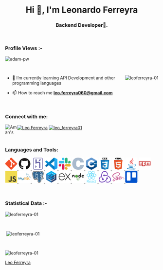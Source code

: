 <h1 align="center">Hi 👋, I'm Leonardo Ferreyra</h1>
<h3 align="center">Backend Developer🌟.</h3>

<br>

<p align="right"> <h3>Profile Views :-</h3> <img src="https://komarev.com/ghpvc/?username=leoferreyra-01&label=Profile%20views&color=0e75b6&style=flat"
    alt="adam-pw" /> 
  </p>

<br>

<p><img align="right" src="https://media.giphy.com/media/SWoSkN6DxTszqIKEqv/giphy.gif" alt="leoferreyra-01" /></p>

- 🌱 I’m currently learning API Development and other programming languages

- 📫 How to reach me **leo.ferreyra060@gmail.com**

<br>

<h3 align="left">Connect with me:</h3>
<p align="left">
  <a href="https://www.linkedin.com/in/leonardo-ferreyra/" target="blank"><img align="center"
      src="https://raw.githubusercontent.com/rahuldkjain/github-profile-readme-generator/master/src/images/icons/Social/linked-in-alt.svg"
      alt="Leo Ferreyra" height="30" width="40" /></a>
  <a href="https://www.instagram.com/leo_ferreyra01/" target="blank"><img align="center"
      src="https://raw.githubusercontent.com/rahuldkjain/github-profile-readme-generator/master/src/images/icons/Social/instagram.svg"
      alt="leo_ferreyra01" height="30" width="40" /></a>
      <a href="https://t.me/amanatg0"> <img align="left" alt="Aman's Telegram" height="30" width="40" src="https://cdn.jsdelivr.net/npm/simple-icons@v3/icons/telegram.svg" /></a>
</p>

<br>

<h3 align="left">Languages and Tools:</h3>
<p align="left"> <a href="https://git-scm.com/" target="_blank"> <img src="https://raw.githubusercontent.com/devicons/devicon/master/icons/git/git-original.svg" alt="git" width="40" height="40"/> </a> <a href="https://github.com" target="_blank"> <img src="https://raw.githubusercontent.com/devicons/devicon/master/icons/github/github-original.svg" alt="git" width="40" height="40"/> </a> <a href="https://www.heroku.com" target="_blank"
    rel="noreferrer"> <img src="https://raw.githubusercontent.com/devicons/devicon/master/icons/heroku/heroku-original.svg"
      alt="c" width="40" height="40" /> </a> <a href="https://code.visualstudio.com" target="_blank"
    rel="noreferrer"> <img src="https://raw.githubusercontent.com/devicons/devicon/master/icons/vscode/vscode-original.svg"
      alt="c" width="40" height="40" /> </a> <a href="https://slack.com/" target="_blank"
    rel="noreferrer"> <img src="https://raw.githubusercontent.com/devicons/devicon/master/icons/slack/slack-original.svg"
      alt="c" width="40" height="40" /> </a> <a href="https://www.cprogramming.com/" target="_blank"
    rel="noreferrer"> <img src="https://raw.githubusercontent.com/devicons/devicon/master/icons/c/c-original.svg"
      alt="c" width="40" height="40" /> </a> <a href="https://www.w3schools.com/cpp/" target="_blank" rel="noreferrer">
    <img src="https://raw.githubusercontent.com/devicons/devicon/master/icons/cplusplus/cplusplus-original.svg"
      alt="cplusplus" width="40" height="40" /> </a> <a href="https://www.w3schools.com/css/" target="_blank"
    rel="noreferrer"> <img
      src="https://raw.githubusercontent.com/devicons/devicon/master/icons/css3/css3-original-wordmark.svg" alt="css3"
      width="40" height="40" /> </a> <a href="https://www.w3.org/html/" target="_blank" rel="noreferrer"> <img
      src="https://raw.githubusercontent.com/devicons/devicon/master/icons/html5/html5-original-wordmark.svg"
      alt="html5" width="40" height="40" /> </a> <a href="https://www.java.com" target="_blank" rel="noreferrer"> <img
      src="https://raw.githubusercontent.com/devicons/devicon/master/icons/java/java-original.svg" alt="java" width="40"
      height="40" /> </a> <a href="https://www.npmjs.com" target="_blank" rel="noreferrer"> <img
      src="https://raw.githubusercontent.com/devicons/devicon/master/icons/npm/npm-original-wordmark.svg" alt="java" width="40"
      height="40" /> </a> <a href="https://developer.mozilla.org/en-US/docs/Web/JavaScript" target="_blank"
    rel="noreferrer"> <img
      src="https://raw.githubusercontent.com/devicons/devicon/master/icons/javascript/javascript-original.svg"
      alt="javascript" width="40" height="40" /> </a> <a href="https://www.mysql.com/" target="_blank" rel="noreferrer"> <img
      src="https://raw.githubusercontent.com/devicons/devicon/master/icons/mysql/mysql-original-wordmark.svg"
      alt="mysql" width="40" height="40" /> </a> <a href="postgresql.org" target="_blank" rel="noreferrer"> <img
      src="https://raw.githubusercontent.com/devicons/devicon/master/icons/postgresql/postgresql-original.svg"
      alt="mysql" width="40" height="40" /> </a> <a href="https://sequelize.org" target="_blank" rel="noreferrer"> <img
      src="https://raw.githubusercontent.com/devicons/devicon/master/icons/sequelize/sequelize-original.svg"
      alt="mysql" width="40" height="40" /> </a> <a href="https://expressjs.com/" target="_blank"> <img src="https://raw.githubusercontent.com/devicons/devicon/master/icons/express/express-original.svg" alt="git" width="40" height="40"/> </a> <a href="https://nodejs.org" target="_blank" rel="noreferrer"> <img
      src="https://raw.githubusercontent.com/devicons/devicon/master/icons/nodejs/nodejs-original-wordmark.svg"
      alt="nodejs" width="40" height="40" /> </a> <a href="https://reactjs.org/" target="_blank" rel="noreferrer"> <img
      src="https://raw.githubusercontent.com/devicons/devicon/master/icons/react/react-original-wordmark.svg"
      alt="react" width="40" height="40" /> </a> <a href="https://es.redux.js.org" target="_blank" rel="noreferrer"> <img
      src="https://raw.githubusercontent.com/devicons/devicon/master/icons/redux/redux-original.svg"
      alt="react" width="40" height="40" /> </a> <a href="https://sass-lang.com" target="_blank" rel="noreferrer"> <img
      src="https://raw.githubusercontent.com/devicons/devicon/master/icons/sass/sass-original.svg" alt="sass" width="40"
      height="40" /> </a> </a> <a href="https://trello.com/es" target="_blank" rel="noreferrer"> <img
      src="https://raw.githubusercontent.com/devicons/devicon/master/icons/trello/trello-plain.svg" alt="sass" width="40"
      height="40" /> </a> </p>

<br>

<h3>Statistical Data :-</h3>
<p><img align="center"
    src="https://github-readme-stats.vercel.app/api/top-langs?username=leoferreyra-01&show_icons=true&locale=en&bg_color=0d1117&text_color=ffffff&layout=compact"
    alt="leoferreyra-01" 
    bg_color=#808080/></p>

<br>

<p>&nbsp;<img align="center" src="https://github-readme-stats.vercel.app/api?username=leoferreyra-01&show_icons=true&locale=en&bg_color=0d1117&text_color=ffffff&repo=convoychat"
    alt="leoferreyra-01" /></p>

<br>

<p><img align="center" src="https://github-readme-streak-stats.herokuapp.com/?user=leoferreyra-01&theme=dark&background=0d1117&date_format=M%20j%5B%2C%20Y%5D" alt="leoferreyra-01" /></p>

[Leo Ferreyra](https://github.com/leoferreyra-01)
